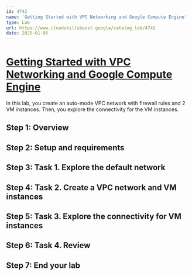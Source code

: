 ```yaml
---
id: 4742
name: 'Getting Started with VPC Networking and Google Compute Engine'
type: Lab
url: https://www.cloudskillsboost.google/catalog_lab/4742
date: 2025-01-05
---
```


# [Getting Started with VPC Networking and Google Compute Engine](https://www.cloudskillsboost.google/catalog_lab/4742)

In this lab, you create an auto-mode VPC network with firewall rules and 2 VM instances. Then, you explore the connectivity for the VM instances.

## Step 1: Overview

## Step 2: Setup and requirements

## Step 3: Task 1. Explore the default network

## Step 4: Task 2. Create a VPC network and VM instances

## Step 5: Task 3. Explore the connectivity for VM instances

## Step 6: Task 4. Review

## Step 7: End your lab

